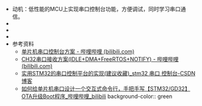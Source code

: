 - 动机：低性能的MCU上实现串口控制台功能，方便调试，同时学习串口通信。
-
-
-
- 参考资料
	- [单片机串口控制台方案 - 哔哩哔哩 (bilibili.com)](https://www.bilibili.com/read/cv23258932/)
	- [CH32串口接收方案(IDLE+DMA+FreeRTOS+NOTIFY) - 哔哩哔哩 (bilibili.com)](https://www.bilibili.com/read/cv22951542/?spm_id_from=333.976.0.0)
	- [实用STM32的串口控制平台的实现(建议收藏)_stm32 串口 控制台-CSDN博客](https://blog.csdn.net/wanxuncpx/article/details/78009490?spm=1001.2014.3001.5502)
	- [如何给单片机串口设计一个交互式命令行，手把手写【STM32/GD32】OTA升级Boot程序_哔哩哔哩_bilibili](https://www.bilibili.com/video/BV16Y411z7C1/?vd_source=f92eb336806a7a264c052ec82b31d75d)
	  background-color:: green